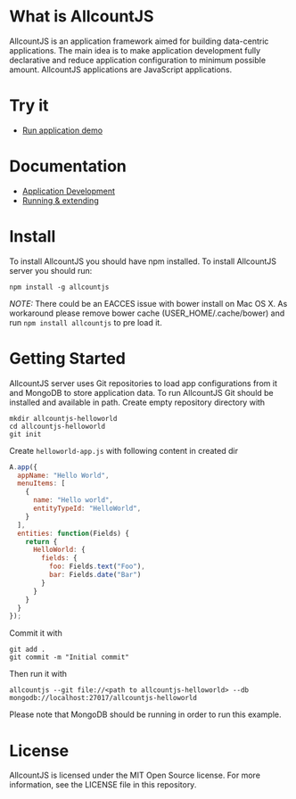 # What is AllcountJS

AllcountJS is an application framework aimed for building data-centric applications.
The main idea is to make application development fully declarative and reduce application configuration to minimum possible amount.
AllcountJS applications are JavaScript applications.

# Try it

- [Run application demo](http://allcountjs.com/#demo)

# Documentation

- [Application Development](http://allcountjs.com/docs/apps)
- [Running & extending](http://allcountjs.com/docs/server)

# Install
To install AllcountJS you should have npm installed. To install AllcountJS server you should run:

```
npm install -g allcountjs
```

*NOTE:* There could be an EACCES issue with bower install on Mac OS X.
As workaround please remove bower cache (USER_HOME/.cache/bower) and run `npm install allcountjs` to pre load it.

# Getting Started
AllcountJS server uses Git repositories to load app configurations from it and MongoDB to store application data.
To run AllcountJS Git should be installed and available in path.
Create empty repository directory with

```
mkdir allcountjs-helloworld
cd allcountjs-helloworld
git init
```

Create `helloworld-app.js` with following content in created dir

```js
A.app({
  appName: "Hello World",
  menuItems: [
    {
      name: "Hello world",
      entityTypeId: "HelloWorld",
    }
  ],
  entities: function(Fields) {
    return {
      HelloWorld: {
        fields: {
          foo: Fields.text("Foo"),
          bar: Fields.date("Bar")
        }
      }
    }
  }
});
```

Commit it with

```
git add .
git commit -m "Initial commit"
```

Then run it with

```
allcountjs --git file://<path to allcountjs-helloworld> --db mongodb://localhost:27017/allcountjs-helloworld
```

Please note that MongoDB should be running in order to run this example.

# License
AllcountJS is licensed under the MIT Open Source license. For more information, see the LICENSE file in this repository.